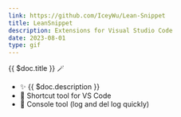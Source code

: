```yaml
---
link: https://github.com/IceyWu/Lean-Snippet
title: LeanSnippet
description: Extensions for Visual Studio Code
date: 2023-08-01
type: gif
---
```


{{ $doc.title }} 🪄

- ✨ {{ $doc.description }}
- 🦄 Shortcut tool for VS Code
- 🫧 Console tool (log and del log quickly)
